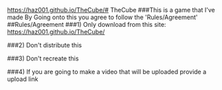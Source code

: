 https://haz001.github.io/TheCube/# TheCube
###This is a game that I've made
By Going onto this you agree to follow the 'Rules/Agreement'
##Rules/Agreement
###1) Only download from this site: https://haz001.github.io/TheCube/

###2) Don't distribute this

###3) Don't recreate this

###4) If you are going to make a video that will be uploaded provide a upload link
